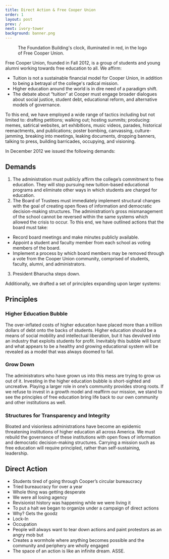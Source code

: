 ```yaml
---
title: Direct Action & Free Cooper Union
order: 1
layout: post
prev: /
next: ivory-tower
background: banner.png
---
```


<figure class="pull-right">
	<img src="{{site.baseurl}}/img/logo.png" alt="">
	<figcaption>The Foundation Building's clock, illuminated in red, in the logo of Free Cooper Union.</figcaption>
</figure>

Free Cooper Union, founded in Fall 2012, is a group of students and young alumni working towards free education to all. We affirm:

- Tuition is not a sustainable financial model for Cooper Union, in addition to being a betrayal of the college's radical mission.
- Higher education around the world is in dire need of a paradigm shift. 
- The debate about “tuition” at Cooper must engage broader dialogues about social justice, student debt, educational reform, and alternative models of governance. 

<p class="okhover">To this end, we have employed a wide range of tactics including but not limited to: <span class="hoverable" data-okimage="{{site.baseurl}}/img/da-fcu-hover/drafting-petitions.jpg">drafting petitions</span>; <span class="hoverable" data-okimage="{{site.baseurl}}/img/da-fcu-hover/walking-out.jpg">walking out</span>; <span class="hoverable" data-okimage="{{site.baseurl}}/img/da-fcu-hover/hosting-summits.jpg">hosting summits</span>; producing: <span class="hoverable" data-okimage="{{site.baseurl}}/img/da-fcu-hover/memes.jpg">memes</span>, <span class="hoverable" data-okimage="{{site.baseurl}}/img/da-fcu-hover/satirical-websites.png">satirical websites</span>, <span class="hoverable" data-okimage="{{site.baseurl}}/img/da-fcu-hover/art-exhibitions.jpg">art exhibitions</span>, <span class="hoverable" data-okimage="{{site.baseurl}}/img/da-fcu-hover/music-videos.jpg">music videos</span>, <span class="hoverable" data-okimage="{{site.baseurl}}/img/da-fcu-hover/parades.png">parades</span>, <span class="hoverable" data-okimage="{{site.baseurl}}/img/da-fcu-hover/historical-reenactments.jpg">historical reenactments</span>, and <span class="hoverable" data-okimage="{{site.baseurl}}/img/da-fcu-hover/publications.jpg">publications</span>; <span class="hoverable" data-okimage="{{site.baseurl}}/img/da-fcu-hover/poster-bombing.jpg">poster bombing</span>, <span class="hoverable" data-okimage="{{site.baseurl}}/img/da-fcu-hover/canvassing.jpg">canvassing</span>, <span class="hoverable" data-okimage="{{site.baseurl}}/img/da-fcu-hover/culture-jamming.jpg">culture-jamming</span>, <span class="hoverable" data-okimage="{{site.baseurl}}/img/da-fcu-hover/breaking-into-meetings.jpg">breaking into meetings</span>, <span class="hoverable" data-okimage="{{site.baseurl}}/img/da-fcu-hover/leaking-documents.jpg">leaking documents</span>, <span class="hoverable" data-okimage="{{site.baseurl}}/img/da-fcu-hover/dropping-banners.jpg">dropping banners</span>, <span class="hoverable" data-okimage="{{site.baseurl}}/img/da-fcu-hover/talking-to-press.jpg">talking to press</span>, <span class="hoverable" data-okimage="{{site.baseurl}}/img/da-fcu-hover/building-barricades.jpg">building barricades</span>, <span class="hoverable" data-okimage="{{site.baseurl}}/img/da-fcu-hover/occupying.jpg">occupying</span>, and <span class="hoverable" data-okimage="{{site.baseurl}}/img/da-fcu-hover/visioning.jpg">visioning</span>.</p>

In December 2012 we issued the following demands:

## Demands

1. The administration must publicly affirm the college’s commitment to free education. They will stop pursuing new tuition-based educational programs and eliminate other ways in which students are charged for education.
2. The Board of Trustees must immediately implement structural changes with the goal of creating open flows of information and democratic decision-making structures. The administration’s gross mismanagement of the school cannot be reversed within the same systems which allowed the crisis to occur. To this end, we have outlined actions that the board must take:
  - Record board meetings and make minutes publicly available.
  - Appoint a student and faculty member from each school as voting members of the board.
  - Implement a process by which board members may be removed through a vote from the Cooper Union community, comprised of students, faculty, alumni, and administrators.
3. President Bharucha steps down.


Additionally, we drafted a set of principles expanding upon larger systems:

## Principles

### Higher Education Bubble

The over-inflated costs of higher education have placed more than a trillion dollars of debt onto the backs of students. Higher education should be a means of social mobility and intellectual liberation, but it has devolved into an industry that exploits students for profit. Inevitably this bubble will burst and what appears to be a healthy and growing educational system will be revealed as a model that was always doomed to fail.

### Grow Down

The administrators who have grown us into this mess are trying to grow us out of it. Investing in the higher education bubble is short-sighted and uncreative. Playing a larger role in one’s community provides strong roots. If we refuse to invest in a growth model and reaffirm our mission, we stand to see the principles of free education bring life back to our own community and other institutions as well.

### Structures for Transparency and Integrity

Bloated and visionless administrations have become an epidemic threatening institutions of higher education all across America. We must rebuild the governance of these institutions with open flows of information and democratic decision-making structures. Carrying a mission such as free education will require principled, rather than self-sustaining, leadership.

## Direct Action

- Students tired of going through Cooper’s circular bureaucracy
- Tried bureaucracy for over a year
- Whole thing was getting desperate
- We were all losing agency
- Revisionist history was happening while we were living it
- To put a halt we began to organize under a campaign of direct actions
- Why? Gets the goodz
- Lock-In
- Occupation
- People will always want to tear down actions and paint protestors as an angry mob but
- Creates a wormhole where anything becomes possible and the community and periphery are wholly engaged
- The space of an action is like an infinite dream. ASSE.